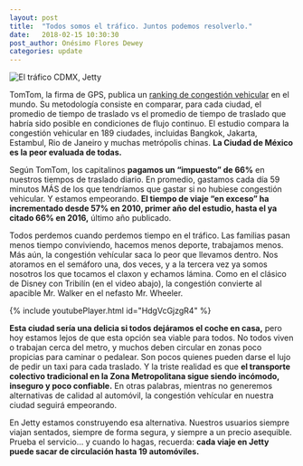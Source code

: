 ```yaml
---
layout: post
title:  "Todos somos el tráfico. Juntos podemos resolverlo."
date:   2018-02-15 10:30:30
post_author: Onésimo Flores Dewey
categories: update
---
```


![El tráfico CDMX, Jetty]({{site.baseurl}}/imgs-blog/trafico.jpg)

TomTom, la firma de GPS, publica un [ranking de congestión vehicular][ranking] en el mundo. Su metodología consiste en comparar, para cada ciudad, el promedio de tiempo de traslado vs el promedio de tiempo de traslado que habría sido posible en condiciones de flujo continuo. El estudio compara la congestión vehicular en 189 ciudades, incluidas Bangkok, Jakarta, Estambul, Rio de Janeiro y muchas metrópolis chinas. <b>La Ciudad de México es la peor evaluada de todas.</b>

Según TomTom, los capitalinos <b>pagamos un “impuesto” de 66%</b> en nuestros tiempos de traslado diario. En promedio, gastamos cada día 59 minutos MÁS de los que tendríamos que gastar si no hubiese congestión vehicular. Y estamos empeorando. <b>El tiempo de viaje “en exceso” ha incrementado desde 57% en 2010, primer año del estudio, hasta el ya citado 66% en 2016,</b> último año publicado.

Todos perdemos cuando perdemos tiempo en el tráfico. Las familias pasan menos tiempo conviviendo, hacemos menos deporte, trabajamos menos. Más aún, la congestión vehícular saca lo peor que llevamos dentro. Nos atoramos en el semáforo una, dos veces, y a la tercera vez ya somos nosotros los que tocamos el claxon y echamos lámina. Como en el clásico de Disney con Tribilín (en el video abajo), la congestión convierte al apacible Mr. Walker en el nefasto Mr. Wheeler.

<div class="embed-responsive embed-responsive-16by9">
  {% include youtubePlayer.html id="HdgVcGjzgR4" %}
</div>

<b>Esta ciudad sería una delicia si todos dejáramos el coche en casa,</b> pero hoy estamos lejos de que esta opción sea viable para todos. No todos viven o trabajan cerca del metro, y muchos deben circular en zonas poco propicias para caminar o pedalear. Son pocos quienes pueden darse el lujo de pedir un taxi para cada traslado. Y la triste realidad es que <b>el transporte colectivo tradicional en la Zona Metropolitana sigue siendo incómodo, inseguro y poco confiable.</b> En otras palabras, mientras no generemos alternativas de calidad al automóvil, la congestión vehícular en nuestra ciudad seguirá empeorando.

En Jetty estamos construyendo esa alternativa. Nuestros usuarios siempre viajan sentados, siempre de forma segura, y siempre a un precio asequible. Prueba el servicio… y cuando lo hagas, recuerda: <b>cada viaje en Jetty puede sacar de circulación hasta 19 automóviles.</b>

[ranking]:https://www.tomtom.com/en_gb/trafficindex/list?citySize=LARGE&continent=ALL&country=ALL